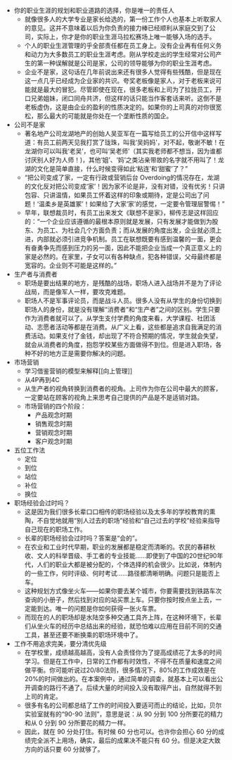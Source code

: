 - 你的职业生涯的规划和职业道路的选择，你是唯一的责任人
    - 就像很多人的大学专业是家长给选的，第一份工作个人也基本上听取家人的意见。这并不意味着以后为你负责的接力棒已经顺利从家庭交到了公司，实际上，你才是你的职业生涯马拉松赛场上唯一能够入场的选手。
    - 个人的职业生涯管理的乎全部责任都在员工身上。没有企业再有任何义务和动力为大多数员工的职业生涯考虑。刚从学校走出的学生经常对公司产生的第一种误解就是公司是家，公司的领导能够为你的职业生涯考虑。
    - 企业不是家，这句话在几年前说出来还有很多人觉得有些残酷，但是现在这一点几乎已经成为企业家的共识。夸奖老板像是家人，对于老板来说可能就是最大的冒犯。尽管即使在现在，很多老板和上司为了拉拢员工，开口兄弟姐妹，闭口同舟共济，但这样的话只能当作客套话来听。这倒不是老板虚伪，这是由企业的盈利的性质决定的。如果你的上司真的对你很宽松，那么最大的可能就是你处在一个垄断性质的国企。
- 公司不是家
    - 著名地产公司龙湖地产的创始人吴亚军在一篇写给员工的公开信中这样写道：有员工前两天见我打赏了珑珠，叫我‘吴妈妈’，对不起，敬谢不敏！在龙湖你可以叫我‘老吴’，也可叫‘吴老师’（其实我老师都不想当，因为谁都讨厌别人好为人师！)，其他‘姐’、‘妈’之类沾亲带故的名字就不用叫了！龙湖的文化是简单直接，什么时候变得如此‘粘连’和‘甜蜜’了？”
    - “把公司变成了家，一定有行政或营销后台 Overdoing的情况存在，龙湖的文化反对把公司变成‘家’！因为家不论是非，没有对错，没有优劣！只讲包容、只讲温情，如果员工怀着这样的印象或期待，定是公司出了问题！‘温柔乡是英雄冢’！如果给了大家‘家’的感觉，一定要令管理层警惕！”
    - 早年，联想裁员时，有员工出来发文《联想不是家》，柳传志是这样回应的：“一个企业应该遵循的最根本原则就是发展，只有发展才能做到为股东、为员工、为社会几个方面负责；而从发展的角度出发，企业就必须上进，内部就必须引进竞争机制。员工在联想既要有感到温馨的一面，更会有奋勇争先而感到压力的另一面，因此不能把企业当成一个真正意义上的家是必然的。在家里，子女可以有各种缺点，犯各种错误，父母最终都是宽容的。企业则不可能是这样的。”
- 生产者与消费者
    - 职场是要出结果的地方，是残酷的战场，职场人进入战场并不是为了评论战局，而是像军人一样，要攻克难题。
    - 职场人不是军事评论员，而是战斗人员。很多人没有从学生的身份切换到职场人的身份，就是没有理解“消费者”和“生产者”之间的区别。学生只要作为消费者就可以了。从学生支付学费的角度来看，大学课程、社团活动、志愿者活动等都是在消费。从广义上看，这些都是追求自我满足的消费活动。如果支付了金钱，却出现了不符合预期的情况，学生就会失望，就会从消费者的角度，抱怨学校某些方面做得不到位。但是进入职场，各种不好的地方正是需要你解决的问题。
- 市场营销
    - 学习借鉴营销的模型来解释[[向上管理]]
    - 从4P再到4C
    - 从生产者的视角转换到消费者的视角。上司作为你在公司中最大的顾客，一定要站在顾客的视角上来思考自己提供的产品是不是适销对路。
    - 市场营销的四个阶段：
        - 产品观念时期
        - 销售观念时期
        - 营销观念时期
        - 客户观念时期
- 五位工作法
    - 定位
    - 到位
    - 站位
    - 补位
    - 换位
- 职场经验会过时吗？
    - 这是因为我们很多长辈口口相传的职场经验以及太多年的学校教育的熏陶，不自觉地就用“别人过去的职场”经验和“自己过去的学校”经验来指导自己现在的职场工作。
    - 长辈的职场经验会过时吗？答案是“会的”。
    - 在农业和工业时代早期，职业的发展都是稳定而清晰的。农民的春耕秋收、文人的科举晋级、手工者的专业技能……即使到了中国的20世纪90年代，人们的职业大都是被分配的，个体选择的机会很少。比如说，体制内的一些工作，何时评级、何时考试……路径都清晰明确。问题只是能否上车。
    - 这种规划方式像坐火车——如果你要去某个城市，你要需要找到铁路车次查询的小册子，然后找到对应的站买票上车。只要你按时按点坐上去，一定能到达。唯一的问题是你如何获得一张火车票。
    - 而现在的人的职场却是水陆空多种交通工具齐上阵，在这种环境下，长辈们从坐火车的经历中总结出来的经验，就恐怕难以应用在目前不同的交通工具，甚至还要不断换乘的职场环境中了。
- 工作不用追求完美，要分清优先级
    - 在学校里，成绩越高越高，没有人会责怪你为了提高成绩花了太多的时间学习。但是在工作中，日常的工作都有时效性，不得不在质量和速度之间做平衡。你可能听说过20/80法则，很多情况下，80%的工作成效是在20%的时间做出的。在本案例中，通过简单的调查，就基本上可以看出公开调查的路行不通了。后续大量的时间投入没有取得产出，自然就得不到上司的肯定。
    - 很多有名的公司都总结了工作的时间投入要适可而止的结论，比如，贝尔实验室就有的“90-90 法则”，意思是说：从 90 分到 100 分所要花的精力和从 0 分到 90 分所要花的精力一样。
    - 因此，就在 90 分处打住。有时候 60 分也可以。也许你会担心 60 分的成绩完全派不上用场，确实，最后的成果决不能只有 60 分。但是决定大致方向的话只要 60 分就够了。
